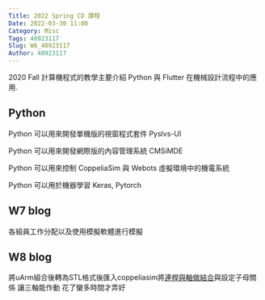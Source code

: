 ```yaml
---
Title: 2022 Spring CD 課程
Date: 2022-03-30 11:00
Category: Misc
Tags: 40923117
Slug: W6_40923117
Author: 40923117
---
```


2020 Fall 計算機程式的教學主要介紹 Python 與 Flutter 在機械設計流程中的應用.

<!-- PELICAN_END_SUMMARY -->


Python
----
Python 可以用來開發單機版的視窗程式套件 Pyslvs-UI

Python 可以用來開發網際版的內容管理系統 CMSiMDE

Python 可以用來控制 CoppeliaSim 與 Webots 虛擬環境中的機電系統

Python 可以用於機器學習 Keras, Pytorch


W7 blog
----
各組員工作分配以及使用模擬軟體進行模擬


W8 blog
----
將uArm組合後轉為STL格式後匯入coppeliasim將[連桿與軸做結合]與設定子母關係 讓三軸能作動 花了蠻多時間才弄好

[連桿與軸做結合]:https://youtu.be/Bpzl5X8-zt0
